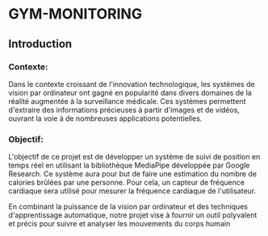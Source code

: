 # GYM-MONITORING
## Introduction
### Contexte:
Dans le contexte croissant de l'innovation technologique, les systèmes de vision par ordinateur ont gagné en popularité dans divers domaines de la réalité augmentée à la surveillance médicale. Ces systèmes permettent d'extraire des informations précieuses à partir d'images et de vidéos, ouvrant la voie à de nombreuses applications potentielles.

### Objectif:
L'objectif de ce projet est de développer un système de suivi de position en temps réel en utilisant la bibliothèque MediaPipe développée par Google Research. Ce système aura pour but de faire une estimation du nombre de calories brûlées par une personne. Pour cela, un capteur de fréquence cardiaque sera utilisé pour mesurer la fréquence cardiaque de l'utilisateur.

En combinant la puissance de la vision par ordinateur et des techniques d'apprentissage automatique, notre projet vise à fournir un outil polyvalent et précis pour suivre et analyser les mouvements du corps humain
